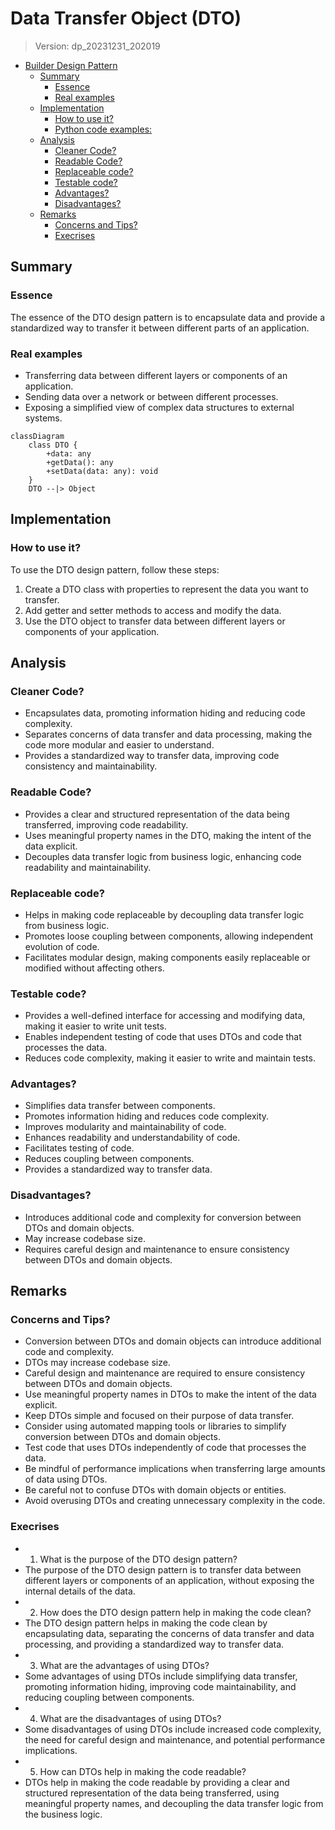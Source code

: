 
# Data Transfer Object (DTO)
> Version: dp_20231231_202019

- [Builder Design Pattern](#builder-design-pattern)
   * [Summary](#summary)
      + [Essence](#essence)
      + [Real examples](#real-examples)
   * [Implementation](#implementation)
      + [How to use it?](#how-to-use-it)
      + [Python code examples:](#python-code-examples)
   * [Analysis](#analysis)
      + [Cleaner Code?](#cleaner-code)
      + [Readable Code?](#readable-code)
      + [Replaceable code?](#replaceable-code)
      + [Testable code?](#testable-code)
      + [Advantages?](#advantages)
      + [Disadvantages?](#disadvantages)
   * [Remarks](#remarks)
      + [Concerns and Tips?](#concerns-and-tips)
      + [Execrises](#execrises)

## Summary

### Essence
The essence of the DTO design pattern is to encapsulate data and provide a standardized way to transfer it between different parts of an application.

### Real examples

- Transferring data between different layers or components of an application.
- Sending data over a network or between different processes.
- Exposing a simplified view of complex data structures to external systems.


```mermaid
classDiagram
    class DTO {
        +data: any
        +getData(): any
        +setData(data: any): void
    }
    DTO --|> Object
```

## Implementation
### How to use it?
To use the DTO design pattern, follow these steps:
1. Create a DTO class with properties to represent the data you want to transfer.
2. Add getter and setter methods to access and modify the data.
3. Use the DTO object to transfer data between different layers or components of your application.



## Analysis
### Cleaner Code?

- Encapsulates data, promoting information hiding and reducing code complexity.
- Separates concerns of data transfer and data processing, making the code more modular and easier to understand.
- Provides a standardized way to transfer data, improving code consistency and maintainability.

### Readable Code?

- Provides a clear and structured representation of the data being transferred, improving code readability.
- Uses meaningful property names in the DTO, making the intent of the data explicit.
- Decouples data transfer logic from business logic, enhancing code readability and maintainability.

### Replaceable code?

- Helps in making code replaceable by decoupling data transfer logic from business logic.
- Promotes loose coupling between components, allowing independent evolution of code.
- Facilitates modular design, making components easily replaceable or modified without affecting others.

### Testable code?

- Provides a well-defined interface for accessing and modifying data, making it easier to write unit tests.
- Enables independent testing of code that uses DTOs and code that processes the data.
- Reduces code complexity, making it easier to write and maintain tests.

### Advantages?

- Simplifies data transfer between components.
- Promotes information hiding and reduces code complexity.
- Improves modularity and maintainability of code.
- Enhances readability and understandability of code.
- Facilitates testing of code.
- Reduces coupling between components.
- Provides a standardized way to transfer data.

### Disadvantages?

- Introduces additional code and complexity for conversion between DTOs and domain objects.
- May increase codebase size.
- Requires careful design and maintenance to ensure consistency between DTOs and domain objects.


## Remarks
### Concerns and Tips?

- Conversion between DTOs and domain objects can introduce additional code and complexity.
- DTOs may increase codebase size.
- Careful design and maintenance are required to ensure consistency between DTOs and domain objects.
- Use meaningful property names in DTOs to make the intent of the data explicit.
- Keep DTOs simple and focused on their purpose of data transfer.
- Consider using automated mapping tools or libraries to simplify conversion between DTOs and domain objects.
- Test code that uses DTOs independently of code that processes the data.
- Be mindful of performance implications when transferring large amounts of data using DTOs.
- Be careful not to confuse DTOs with domain objects or entities.
- Avoid overusing DTOs and creating unnecessary complexity in the code.


### Execrises

- 1. What is the purpose of the DTO design pattern?
- The purpose of the DTO design pattern is to transfer data between different layers or components of an application, without exposing the internal details of the data.
- 2. How does the DTO design pattern help in making the code clean?
- The DTO design pattern helps in making the code clean by encapsulating data, separating the concerns of data transfer and data processing, and providing a standardized way to transfer data.
- 3. What are the advantages of using DTOs?
- Some advantages of using DTOs include simplifying data transfer, promoting information hiding, improving code maintainability, and reducing coupling between components.
- 4. What are the disadvantages of using DTOs?
- Some disadvantages of using DTOs include increased code complexity, the need for careful design and maintenance, and potential performance implications.
- 5. How can DTOs help in making the code readable?
- DTOs help in making the code readable by providing a clear and structured representation of the data being transferred, using meaningful property names, and decoupling the data transfer logic from the business logic.

